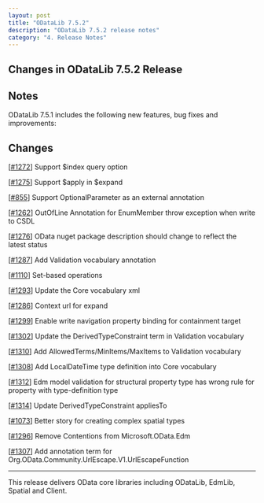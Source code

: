 ```yaml
---
layout: post
title: "ODataLib 7.5.2"
description: "ODataLib 7.5.2 release notes"
category: "4. Release Notes"
---
```


## Changes in ODataLib 7.5.2 Release ##

## Notes ##

ODataLib 7.5.1 includes the following new features, bug fixes and improvements:

## Changes ##

[[#1272](https://github.com/OData/odata.net/issues/1272)] Support $index query option

[[#1275](https://github.com/OData/odata.net/issues/1275)] Support $apply in $expand

[[#855](https://github.com/OData/odata.net/issues/855)] Support OptionalParameter as an external annotation

[[#1262](https://github.com/OData/odata.net/issues/1262)] OutOfLine Annotation for EnumMember throw exception when write to CSDL

[[#1276](https://github.com/OData/odata.net/issues/1276)] OData nuget package description should change to reflect the latest status

[[#1287](https://github.com/OData/odata.net/issues/1287)] Add Validation vocabulary annotation

[[#1110](https://github.com/OData/odata.net/pull/1110)] Set-based operations

[[#1293](https://github.com/OData/odata.net/pull/1293)] Update the Core vocabulary xml

[[#1286](https://github.com/OData/odata.net/pull/1286)] Context url for expand

[[#1299](https://github.com/OData/odata.net/issues/1299)] Enable write navigation property binding for containment target

[[#1302](https://github.com/OData/odata.net/pull/1302)] Update the DerivedTypeConstraint term in Validation vocabulary

[[#1310](https://github.com/OData/odata.net/pull/1310)] Add AllowedTerms/MinItems/MaxItems to Validation vocabulary

[[#1308](https://github.com/OData/odata.net/pull/1308)] Add LocalDateTime type definition into Core vocabulary

[[#1312](https://github.com/OData/odata.net/issues/1312)] Edm model validation for structural property type has wrong rule for property with type-definition type

[[#1314](https://github.com/OData/odata.net/pull/1314)] Update DerivedTypeConstraint appliesTo

[[#1073](https://github.com/OData/odata.net/issues/1073)] Better story for creating complex spatial types

[[#1296](https://github.com/OData/odata.net/issues/1296)] Remove Contentions from Microsoft.OData.Edm

[[#1307](https://github.com/OData/odata.net/pull/1307)] Add annotation term for Org.OData.Community.UrlEscape.V1.UrlEscapeFunction


---

This release delivers OData core libraries including ODataLib, EdmLib, Spatial and Client.